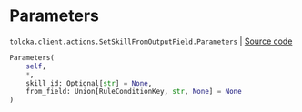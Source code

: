 # Parameters
`toloka.client.actions.SetSkillFromOutputField.Parameters` | [Source code](https://github.com/Toloka/toloka-kit/blob/v1.1.1/src/client/actions.py#L126)

```python
Parameters(
    self,
    *,
    skill_id: Optional[str] = None,
    from_field: Union[RuleConditionKey, str, None] = None
)
```

